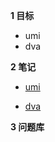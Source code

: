 
**1 目标**
* umi
* dva

**2 笔记**
* [umi](https://umijs.org/zh/guide/)  

* [dva](https://dvajs.com/guide/)  

**3 问题库**

